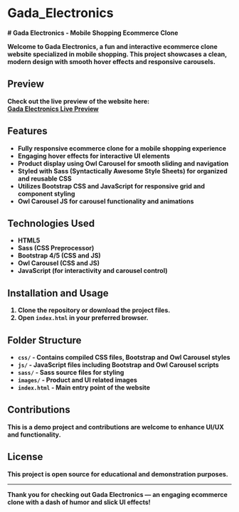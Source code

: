 ﻿# Gada_Electronics

<b>
# Gada Electronics - Mobile Shopping Ecommerce Clone

Welcome to **Gada Electronics**, a fun and interactive ecommerce clone website specialized in mobile shopping. This project showcases a clean, modern design with smooth hover effects and responsive carousels.

## Preview
Check out the live preview of the website here:  
[Gada Electronics Live Preview](https://gadaelectronicsoldphones.netlify.app/)

## Features
- Fully responsive ecommerce clone for a mobile shopping experience
- Engaging hover effects for interactive UI elements
- Product display using Owl Carousel for smooth sliding and navigation
- Styled with Sass (Syntactically Awesome Style Sheets) for organized and reusable CSS
- Utilizes Bootstrap CSS and JavaScript for responsive grid and component styling
- Owl Carousel JS for carousel functionality and animations

## Technologies Used
- HTML5
- Sass (CSS Preprocessor)
- Bootstrap 4/5 (CSS and JS)
- Owl Carousel (CSS and JS)
- JavaScript (for interactivity and carousel control)

## Installation and Usage
1. Clone the repository or download the project files.
2. Open `index.html` in your preferred browser.


## Folder Structure
- `css/` - Contains compiled CSS files, Bootstrap and Owl Carousel styles
- `js/` - JavaScript files including Bootstrap and Owl Carousel scripts
- `sass/` - Sass source files for styling
- `images/` - Product and UI related images
- `index.html` - Main entry point of the website

## Contributions
This is a demo project and contributions are welcome to enhance UI/UX and functionality.

## License
This project is open source for educational and demonstration purposes.

---

Thank you for checking out **Gada Electronics** — an engaging ecommerce clone with a dash of humor and slick UI effects!
</b>
